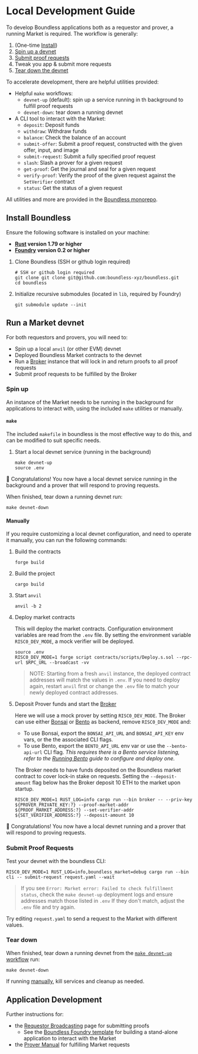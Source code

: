 # Local Development Guide

To develop Boundless applications both as a requestor and prover, a running Market is required.
The workflow is generally:

1. (One-time [Install](#install-boundless))
2. [Spin up a devnet](#run-a-market-devnet)
3. [Submit proof requests](#submit-proof-requests)
4. Tweak you app & submit more requests
5. [Tear down the devnet](#tear-down)

To accelerate development, there are helpful utilities provided:

- Helpful `make` workflows:
  - `devnet-up` (default): spin up a service running in th background to fulfill proof requests
  - `devnet-down`: tear down a running devnet
- A CLI tool to interact with the Market:
  - `deposit`: Deposit funds
  - `withdraw`: Withdraw funds
  - `balance`: Check the balance of an account
  - `submit-offer`: Submit a proof request, constructed with the given offer, input, and image
  - `submit-request`: Submit a fully specified proof request
  - `slash`: Slash a prover for a given request
  - `get-proof`: Get the journal and seal for a given request
  - `verify-proof`: Verify the proof of the given request against the `SetVerifier` contract
  - `status`: Get the status of a given request

All utilities and more are provided in the [Boundless monorepo](https://github.com/boundless-xyz/boundless).

## Install Boundless

Ensure the following software is installed on your machine:

- **[Rust](https://www.rust-lang.org/tools/install) version 1.79 or higher**
- **[Foundry](https://book.getfoundry.sh/getting-started/installation) version 0.2 or higher**

1. Clone Boundless (SSH or github login required)
   ```console
   # SSH or github login required
   git clone git clone git@github.com:boundless-xyz/boundless.git
   cd boundless
   ```

2. Initialize recursive submodules (located in `lib`, required by Foundry)
   ```console
   git submodule update --init
   ```

## Run a Market devnet

For both requestors and provers, you will need to:

- Spin up a local `anvil` (or other EVM) devnet
- Deployed Boundless Market contracts to the devnet
- Run a [Broker][page-broker] instance that will lock in and return proofs to all proof requests
- Submit proof requests to be fulfilled by the Broker

### Spin up

An instance of the Market needs to be running in the background for applications to interact with, using the included `make` utilities or manually.

#### `make`

The included `makefile` in boundless is the most effective way to do this, and can be modified to suit specific needs.

1. Start a local devnet service (running in the background)
   ```console
   make devnet-up
   source .env
   ```

🎉 Congratulations!
You now have a local devnet service running in the background and a prover that will respond to proving requests.

When finished, tear down a running devnet run:

```console
make devnet-down
```

#### Manually

If you require customizing a local devnet configuration, and need to operate it manually, you can run the following commands:

1. Build the contracts

   ```console
   forge build
   ```

2. Build the project

   ```console
   cargo build
   ```

3. Start `anvil`

   ```console
   anvil -b 2
   ```

4. Deploy market contracts

   This will deploy the market contracts.
   Configuration environment variables are read from the `.env` file.
   By setting the environment variable `RISC0_DEV_MODE`, a mock verifier will be deployed.

   ```console
   source .env
   RISC0_DEV_MODE=1 forge script contracts/scripts/Deploy.s.sol --rpc-url $RPC_URL --broadcast -vv
   ```

   > NOTE: Starting from a fresh `anvil` instance, the deployed contract addresses will match the values in `.env`.
   > If you need to deploy again, restart `anvil` first or change the `.env` file to match your newly deployed contract addresses.

5. Deposit Prover funds and start the [Broker][page-broker]

   Here we will use a mock prover by setting `RISC0_DEV_MODE`.
   The Broker can use either [Bonsai][bonsai-homepage] or [Bento][page-bento] as backend, remove `RISC0_DEV_MODE` and:

   - To use Bonsai, export the `BONSAI_API_URL` and `BONSAI_API_KEY` env vars, or the the associated CLI flags.
   - To use Bento, export the `BENTO_API_URL` env var or use the `--bento-api-url` CLI flag.
     _This requires there is a Bento service listening, refer to the [Running Bento][page-bento-running] guide to configure and deploy one._

   The Broker needs to have funds deposited on the Boundless market contract to cover lock-in stake on requests.
   Setting the `--deposit-amount` flag below has the Broker deposit 10 ETH to the market upon startup.

   ```console
   RISC0_DEV_MODE=1 RUST_LOG=info cargo run --bin broker -- --priv-key ${PROVER_PRIVATE_KEY:?} --proof-market-addr ${PROOF_MARKET_ADDRESS:?} --set-verifier-addr ${SET_VERIFIER_ADDRESS:?} --deposit-amount 10
   ```

🎉 Congratulations!
You now have a local devnet running and a prover that will respond to proving requests.

### Submit Proof Requests

Test your devnet with the boundless CLI:

```console
RISC0_DEV_MODE=1 RUST_LOG=info,boundless_market=debug cargo run --bin cli -- submit-request request.yaml --wait
```

> If you see `Error: Market error: Failed to check fulfillment status`,
> check the `make devnet-up` deployment logs and ensure addresses match those listed in `.env`
> If they don't match, adjust the `.env` file and try again.

Try editing `request.yaml` to send a request to the Market with different values.

### Tear down

When finished, tear down a running devnet from the [`make devnet-up` workflow](#make) run:

```console
make devnet-down
```

If running [manually](#manually), kill services and cleanup as needed.

## Application Development

Further instructions for:

- the [Requestor Broadcasting][page-requestor-broadcast] page for submitting proofs
  - See the [Boundless Foundry template][boundless-foundry-template-repo] for building a stand-alone application to interact with the Market
- the [Prover Manual][page-prover-manual] for fulfilling Market requests

[page-bento]: ../prover-manual/bento/README.md
[page-broker]: ../prover-manual/broker/README.md
[page-bento-running]: ../prover-manual/bento/running_bento.md
[page-requestor-broadcast]: ../requestor-manual/broadcasting.md
[page-prover-manual]: ../prover-manual/README.md
[page-market-design]: ./matching.md
[boundless-foundry-template-repo]: https://github.com/boundless-xyz/boundless-foundry-template/
[term-broker]: ../prover-manual/broker/README.md
[bonsai-homepage]: https://www.bonsai.xyz/

